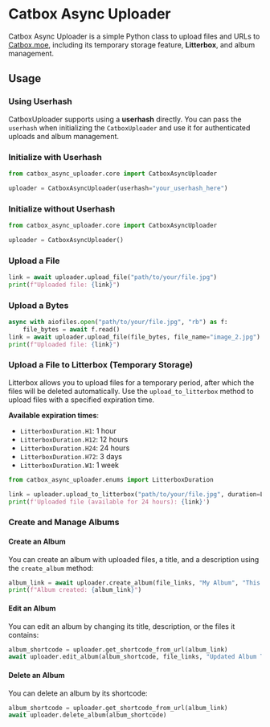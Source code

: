 # Catbox Async Uploader

Catbox Async Uploader is a simple Python class to upload files and URLs to [Catbox.moe](https://catbox.moe), including its temporary storage feature, **Litterbox**, and album management.


## Usage

### Using Userhash

CatboxUploader supports using a **userhash** directly. You can pass the `userhash` when initializing the `CatboxUploader` and use it for authenticated uploads and album management.

### Initialize with Userhash

```python
from catbox_async_uploader.core import CatboxAsyncUploader

uploader = CatboxAsyncUploader(userhash="your_userhash_here")
```

### Initialize without Userhash

```python
from catbox_async_uploader.core import CatboxAsyncUploader

uploader = CatboxAsyncUploader()
```

### Upload a File

```python
link = await uploader.upload_file("path/to/your/file.jpg")
print(f"Uploaded file: {link}")
```

### Upload a Bytes

```python
async with aiofiles.open("path/to/your/file.jpg", "rb") as f:
    file_bytes = await f.read()
link = await uploader.upload_file(file_bytes, file_name="image_2.jpg")
print(f"Uploaded file: {link}")
```

### Upload a File to Litterbox (Temporary Storage)

Litterbox allows you to upload files for a temporary period, after which the files will be deleted automatically. Use the `upload_to_litterbox` method to upload files with a specified expiration time.

**Available expiration times**:
- `LitterboxDuration.H1`: 1 hour
- `LitterboxDuration.H12`: 12 hours
- `LitterboxDuration.H24`: 24 hours
- `LitterboxDuration.H72`: 3 days
- `LitterboxDuration.W1`: 1 week

```python
from catbox_async_uploader.enums import LitterboxDuration

link = uploader.upload_to_litterbox("path/to/your/file.jpg", duration=LitterboxDuration.H24)
print(f'Uploaded file (available for 24 hours): {link}')
```

### Create and Manage Albums

#### Create an Album

You can create an album with uploaded files, a title, and a description using the `create_album` method:

```python
album_link = await uploader.create_album(file_links, "My Album", "This is a test album")
print(f"Album created: {album_link}")
```

#### Edit an Album

You can edit an album by changing its title, description, or the files it contains:

```python
album_shortcode = uploader.get_shortcode_from_url(album_link)
await uploader.edit_album(album_shortcode, file_links, "Updated Album Title", "Updated description")
```

#### Delete an Album

You can delete an album by its shortcode:

```python
album_shortcode = uploader.get_shortcode_from_url(album_link)
await uploader.delete_album(album_shortcode)
```